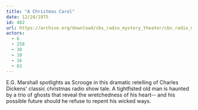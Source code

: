 ```yaml
---
title: "A Christmas Carol"
date: 12/24/1975
id: 402
url: https://archive.org/download/cbs_radio_mystery_theater/cbs_radio_mystery_theater-0401-0450.zip/cbs_radio_mystery_theater-0401-0450%2Fcbsrmt_0402_a_christmas_carol.mp3
actors:
  - 6
  - 258
  - 38
  - 10
  - 16
  - 63
---
```

E.G. Marshall spotlights as Scrooge in this dramatic retelling of Charles Dickens' classic christmas radio show tale. A tightfisted old man is haunted by a trio of ghosts that reveal the wretchedness of his heart-- and his possible future should he refuse to repent his wicked ways.